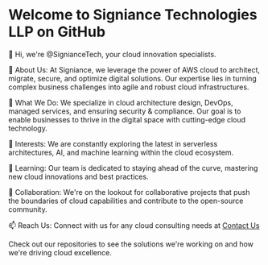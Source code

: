 # Welcome to Signiance Technologies LLP on GitHub

👋 Hi, we're @SignianceTech, your cloud innovation specialists.

🏢 About Us:
At Signiance, we leverage the power of AWS cloud to architect, migrate, secure, and optimize digital solutions. Our expertise lies in turning complex business challenges into agile and robust cloud infrastructures.

🌟 What We Do:
We specialize in cloud architecture design, DevOps, managed services, and ensuring security & compliance. Our goal is to enable businesses to thrive in the digital space with cutting-edge cloud technology.

🔭 Interests:
We are constantly exploring the latest in serverless architectures, AI, and machine learning within the cloud ecosystem.

🌱 Learning:
Our team is dedicated to staying ahead of the curve, mastering new cloud innovations and best practices.

👯 Collaboration:
We're on the lookout for collaborative projects that push the boundaries of cloud capabilities and contribute to the open-source community.

📫 Reach Us:
Connect with us for any cloud consulting needs at [Contact Us](https://signiance.com/contact)

Check out our repositories to see the solutions we're working on and how we're driving cloud excellence.


<!---
yogeshwarghule1/yogeshwarghule1 is a ✨ special ✨ repository because its `README.md` (this file) appears on your GitHub profile.
You can click the Preview link to take a look at your changes.
--->
